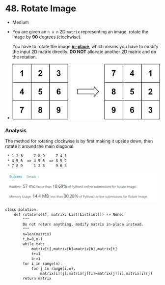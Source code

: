 # 48. Rotate Image

* Medium
*   You are given an `n x n` 2D `matrix` representing an image, rotate the image by **90** degrees (clockwise).

    You have to rotate the image [**in-place**](https://en.wikipedia.org/wiki/In-place\_algorithm), which means you have to modify the input 2D matrix directly. **DO NOT** allocate another 2D matrix and do the rotation.
* ![](<../.gitbook/assets/image (7) (1) (1) (1) (1).png>)

### Analysis

The method for rotating clockwise is by first making it upside down, then rotate it around the main diagonal.&#x20;

```
 * 1 2 3     7 8 9     7 4 1
 * 4 5 6  => 4 5 6  => 8 5 2
 * 7 8 9     1 2 3     9 6 3
```

![](<../.gitbook/assets/image (23) (1) (1) (1) (1) (1) (1).png>)

```
class Solution:
    def rotate(self, matrix: List[List[int]]) -> None:
        """
        Do not return anything, modify matrix in-place instead.
        """
        n=len(matrix)
        t,b=0,n-1
        while t<b:
            matrix[t],matrix[b]=matrix[b],matrix[t]
            t+=1
            b-=1
        for i in range(n):
            for j in range(i,n):
                matrix[i][j],matrix[j][i]=matrix[j][i],matrix[i][j]
        return matrix
```
